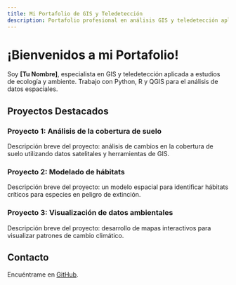 ```yaml
---
title: Mi Portafolio de GIS y Teledetección
description: Portafolio profesional en análisis GIS y teledetección aplicada a ecología y medio ambiente
---
```


# ¡Bienvenidos a mi Portafolio!
Soy **[Tu Nombre]**, especialista en GIS y teledetección aplicada a estudios de ecología y ambiente. Trabajo con Python, R y QGIS para el análisis de datos espaciales.

## Proyectos Destacados

### Proyecto 1: Análisis de la cobertura de suelo
Descripción breve del proyecto: análisis de cambios en la cobertura de suelo utilizando datos satelitales y herramientas de GIS.

### Proyecto 2: Modelado de hábitats
Descripción breve del proyecto: un modelo espacial para identificar hábitats críticos para especies en peligro de extinción.

### Proyecto 3: Visualización de datos ambientales
Descripción breve del proyecto: desarrollo de mapas interactivos para visualizar patrones de cambio climático.

## Contacto
Encuéntrame en [GitHub](https://github.com/TuNombreUsuario).
